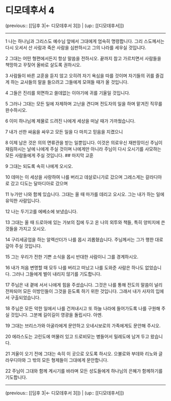 # 디모데후서 4

(previous:: [[딤후 3|← 디모데후서 3]]) | (up:: [[디모데후서]])

***




1 
나는 하나님과 그리스도 예수님 앞에서 그대에게 엄숙히 명령합니다. 그리 스도께서는 다시 오셔서 산 사람과 죽은 사람을 심판하시고 그의 나라를 세우실 것입니다. 



2 
그대는 어떤 형편에서든지 항상 말씀을 전하시오. 끝까지 참고 가르치면서 사람들을 책망하고 꾸짖어 올바로 살도록 권하시오. 



3 
사람들이 바른 교훈을 듣지 않고 오히려 자기 욕심을 따를 것이며 자기들의 귀를 즐겁게 하는 교사들의 말을 들으려고 그들에게 모여들 때가 올 것입니다. 



4 
그들은 진리를 외면하고 쓸데없는 이야기에 귀를 기울일 것입니다. 



5 
그러나 그대는 모든 일에 자제하며 고난을 견디며 전도자의 일을 하며 맡겨진 직무를 완수하시오. 



6 
이미 하나님께 제물로 드려진 나에게 세상을 떠날 때가 가까웠습니다. 



7 
내가 선한 싸움을 싸우고 모든 일을 다 마치고 믿음을 지켰으니 



8 
이제 남은 것은 의의 면류관을 받는 일뿐입니다. 이것은 의로우신 재판장이신 주님이 재림하시는 날에 나에게 주실 것이며 나에게만 아니라 주님이 다시 오시기를 사모하는 모든 사람들에게 주실 것입니다. ## 마지막 교훈 



9 
그대는 되도록 속히 나에게 오시오. 



10 
데마는 이 세상을 사랑하여 나를 버리고 데살로니가로 갔으며 그레스게는 갈라디아로 갔고 디도는 달마디아로 갔으며 



11 
누가만 나와 함께 있습니다. 그대는 올 때 마가를 데리고 오시오. 그는 내가 하는 일에 유익한 사람입니다. 



12 
나는 두기고를 에베소에 보냈습니다. 



13 
그대는 올 때 드로아에 있는 가보의 집에 두고 온 나의 외투와 책들, 특히 양피지에 쓴 것들을 가지고 오시오. 



14 
구리세공업을 하는 알렉산더가 나를 몹시 괴롭혔습니다. 주님께서는 그가 행한 대로 갚아 주실 것입니다. 



15 
그는 우리가 전한 기쁜 소식을 몹시 반대한 사람이니 그를 경계하시오. 



16 
내가 처음 변명할 때 모두 나를 버리고 떠났고 나를 도와준 사람은 하나도 없었습니다. 그러나 그들에게 벌이 내리지 않기를 기도합니다. 



17 
주님은 내 곁에 서서 나에게 힘을 주셨습니다. 그것은 나를 통해 전도의 말씀이 널리 전파되어 모든 이방인들이 그것을 듣도록 하기 위한 것입니다. 그래서 내가 사자의 입에서 구출되었습니다. 



18 
주님은 모든 악한 일에서 나를 건져내시고 또 하늘 나라에 들어가도록 나를 구원해 주실 것입니다. 그분께 길이길이 영광을 돌립시다. 아멘. 



19 
그대는 브리스가와 아굴라에게 문안하고 오네시보로의 가족에게도 문안해 주시오. 



20 
에라스도는 고린도에 머물러 있고 드로비모는 병들어서 밀레도에 남겨 두고 왔습니다. 



21 
겨울이 오기 전에 그대는 속히 이 곳으로 오도록 하시오. 으불로와 부데와 리노와 글라우디아와 그 밖의 모든 형제들이 그대에게 문안합니다. 



22 
주님이 그대와 함께 계시기를 바라며 모든 성도들에게 하나님의 은혜가 함께하기를 기도합니다.

***

(previous:: [[딤후 3|← 디모데후서 3]]) | (up:: [[디모데후서]])
